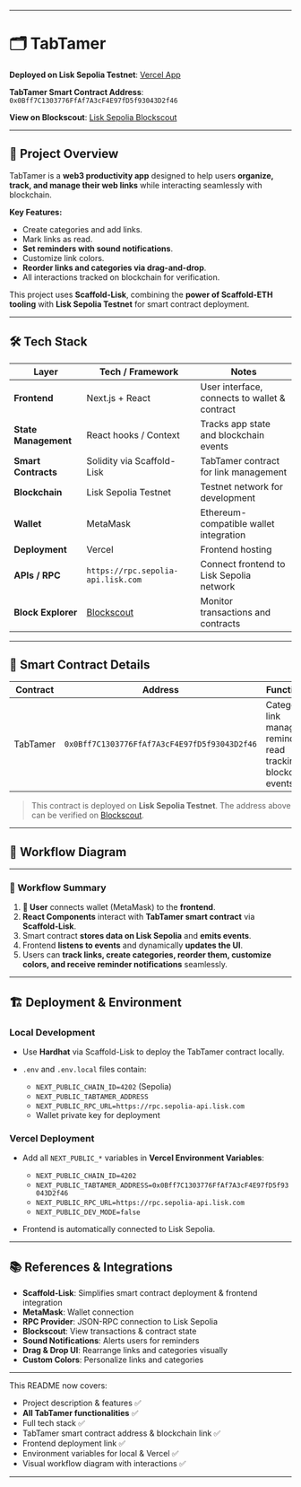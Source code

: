 

---

# 🗂️ TabTamer

**Deployed on Lisk Sepolia Testnet**: [Vercel App](https://tab-tamer-lisk-nextjs.vercel.app/) <br/>

**TabTamer Smart Contract Address**: `0x0Bff7C1303776FfAf7A3cF4E97fD5f93043D2f46` <br/>

**View on Blockscout**: [Lisk Sepolia Blockscout](https://sepolia-blockscout.lisk.com/address/0x9Df44D4f5BC6F05248Af8E2d6dBbdaA002860dFC?tab=txs) <br/>

---

## 📝 Project Overview

TabTamer is a **web3 productivity app** designed to help users **organize, track, and manage their web links** while interacting seamlessly with blockchain.

**Key Features:**

* Create categories and add links.
* Mark links as read.
* **Set reminders with sound notifications**.
* Customize link colors.
* **Reorder links and categories via drag-and-drop**.
* All interactions tracked on blockchain for verification.

This project uses **Scaffold-Lisk**, combining the **power of Scaffold-ETH tooling** with **Lisk Sepolia Testnet** for smart contract deployment.

---

## 🛠️ Tech Stack

| Layer                | Tech / Framework                                   | Notes                                         |
| -------------------- | -------------------------------------------------- | --------------------------------------------- |
| **Frontend**         | Next.js + React                                    | User interface, connects to wallet & contract |
| **State Management** | React hooks / Context                              | Tracks app state and blockchain events        |
| **Smart Contracts**  | Solidity via Scaffold-Lisk                         | TabTamer contract for link management         |
| **Blockchain**       | Lisk Sepolia Testnet                               | Testnet network for development               |
| **Wallet**           | MetaMask                                           | Ethereum-compatible wallet integration        |
| **Deployment**       | Vercel                                             | Frontend hosting                              |
| **APIs / RPC**       | `https://rpc.sepolia-api.lisk.com`                 | Connect frontend to Lisk Sepolia network      |
| **Block Explorer**   | [Blockscout](https://sepolia-blockscout.lisk.com/) | Monitor transactions and contracts            |

---

## 🔗 Smart Contract Details

| Contract | Address                                      | Functionality                                                           |
| -------- | -------------------------------------------- | ----------------------------------------------------------------------- |
| TabTamer | `0x0Bff7C1303776FfAf7A3cF4E97fD5f93043D2f46` | Category & link management, reminders, read tracking, blockchain events |

> This contract is deployed on **Lisk Sepolia Testnet**. The address above can be verified on [Blockscout](https://sepolia-blockscout.lisk.com/).

---

## 🚀 Workflow Diagram



---

### 🔹 Workflow Summary

1. **👤 User** connects wallet (MetaMask) to the **frontend**.
2. **React Components** interact with **TabTamer smart contract** via **Scaffold-Lisk**.
3. Smart contract **stores data on Lisk Sepolia** and **emits events**.
4. Frontend **listens to events** and dynamically **updates the UI**.
5. Users can **track links, create categories, reorder them, customize colors, and receive reminder notifications** seamlessly.

---

## 🏗️ Deployment & Environment

### Local Development

* Use **Hardhat** via Scaffold-Lisk to deploy the TabTamer contract locally.
* `.env` and `.env.local` files contain:

  * `NEXT_PUBLIC_CHAIN_ID=4202` (Sepolia)
  * `NEXT_PUBLIC_TABTAMER_ADDRESS`
  * `NEXT_PUBLIC_RPC_URL=https://rpc.sepolia-api.lisk.com`
  * Wallet private key for deployment

### Vercel Deployment

* Add all `NEXT_PUBLIC_*` variables in **Vercel Environment Variables**:

  * `NEXT_PUBLIC_CHAIN_ID=4202`
  * `NEXT_PUBLIC_TABTAMER_ADDRESS=0x0Bff7C1303776FfAf7A3cF4E97fD5f93043D2f46`
  * `NEXT_PUBLIC_RPC_URL=https://rpc.sepolia-api.lisk.com`
  * `NEXT_PUBLIC_DEV_MODE=false`

* Frontend is automatically connected to Lisk Sepolia.

---

## 📚 References & Integrations

* **Scaffold-Lisk**: Simplifies smart contract deployment & frontend integration
* **MetaMask**: Wallet connection
* **RPC Provider**: JSON-RPC connection to Lisk Sepolia
* **Blockscout**: View transactions & contract state
* **Sound Notifications**: Alerts users for reminders
* **Drag & Drop UI**: Rearrange links and categories visually
* **Custom Colors**: Personalize links and categories

---

This README now covers:

* Project description & features ✅
* **All TabTamer functionalities** ✅
* Full tech stack ✅
* TabTamer smart contract address & blockchain link ✅
* Frontend deployment link ✅
* Environment variables for local & Vercel ✅
* Visual workflow diagram with interactions ✅

---

